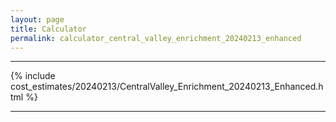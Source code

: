 ```yaml
---
layout: page
title: Calculator
permalink: calculator_central_valley_enrichment_20240213_enhanced
---
```


___

{% include cost_estimates/20240213/CentralValley_Enrichment_20240213_Enhanced.html %}

___

